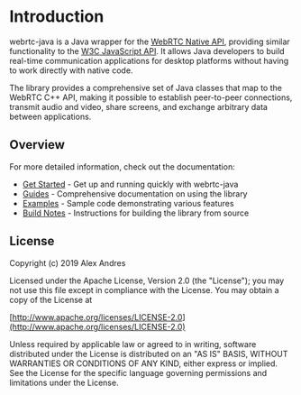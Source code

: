 # Introduction

webrtc-java is a Java wrapper for the [WebRTC Native API](https://webrtc.github.io/webrtc-org/native-code/native-apis), providing similar functionality to the [W3C JavaScript API](https://w3c.github.io/webrtc-pc). It allows Java developers to build real-time communication applications for desktop platforms without having to work directly with native code.

The library provides a comprehensive set of Java classes that map to the WebRTC C++ API, making it possible to establish peer-to-peer connections, transmit audio and video, share screens, and exchange arbitrary data between applications.

## Overview

For more detailed information, check out the documentation:

- [Get Started](/guide/get-started) - Get up and running quickly with webrtc-java
- [Guides](/guide/guides) - Comprehensive documentation on using the library
- [Examples](/guide/examples) - Sample code demonstrating various features
- [Build Notes](/guide/build) - Instructions for building the library from source

## License

Copyright (c) 2019 Alex Andres

Licensed under the Apache License, Version 2.0 (the "License"); you may not use this file except in compliance with the License. You may obtain a copy of the License at

[http://www.apache.org/licenses/LICENSE-2.0](http://www.apache.org/licenses/LICENSE-2.0)

Unless required by applicable law or agreed to in writing, software distributed under the License is distributed on an "AS IS" BASIS, WITHOUT WARRANTIES OR CONDITIONS OF ANY KIND, either express or implied. See the License for the specific language governing permissions and limitations under the License.
